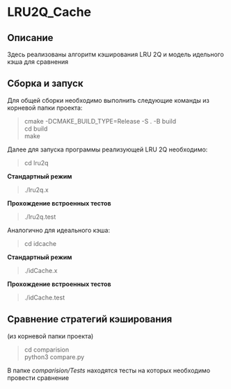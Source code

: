 # LRU2Q_Cache

## Описание 
Здесь реализованы алгоритм кэширования LRU 2Q и модель идельного кэша для сравнения

## Сборка и запуск

Для общей сборки необходимо выполнить следующие команды из корневой папки проекта:
> cmake -DCMAKE_BUILD_TYPE=Release -S . -B build\
> cd build\
> make

Далее для запуска программы реализующей LRU 2Q необходимо:
> cd lru2q

__Cтандартный режим__
> ./lru2q.x

__Прохождение встроенных тестов__
> ./lru2q.test


Аналогично для идеального кэша:
> cd idcache

__Cтандартный режим__
> ./idCache.x

__Прохождение встроенных тестов__
> ./idCache.test

## Сравнение стратегий кэширования
(из корневой папки проекта)
> cd comparision\
> python3 compare.py


В папке _comparision/Tests_ находятся тесты на которых необходимо провести сравнение
